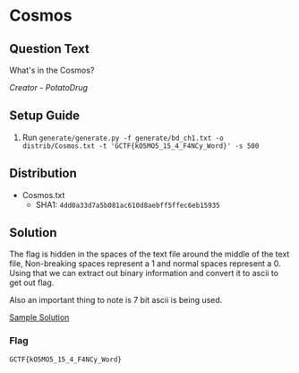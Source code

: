 # Cosmos

## Question Text

What's in the Cosmos?

*Creator - PotatoDrug*

## Setup Guide
1. Run `generate/generate.py -f generate/bd_ch1.txt -o distrib/Cosmos.txt -t 'GCTF{kO5MO5_15_4_F4NCy_Word}' -s 500`

## Distribution
- Cosmos.txt
    - SHA1: `4dd0a33d7a5b081ac610d8aebff5ffec6eb15935`

## Solution
The flag is hidden in the spaces of the text file around the middle of the text file, Non-breaking spaces represent a 1 and normal spaces represent a 0. Using that we can extract out binary information and convert it to ascii to get out flag.

Also an important thing to note is 7 bit ascii is being used.

[Sample Solution](solution/solve.py)

### Flag
`GCTF{kO5MO5_15_4_F4NCy_Word}`